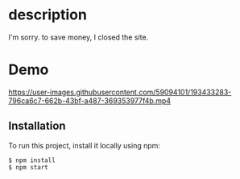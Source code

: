 # description

I'm sorry. to save money, I closed the site.


# Demo

https://user-images.githubusercontent.com/59094101/193433283-796ca6c7-662b-43bf-a487-369353977f4b.mp4


## Installation
To run this project, install it locally using npm:

```
$ npm install
$ npm start
```

